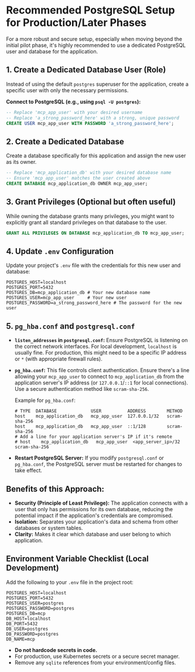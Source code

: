 # Recommended PostgreSQL Setup for Production/Later Phases

For a more robust and secure setup, especially when moving beyond the initial pilot phase, it's highly recommended to use a dedicated PostgreSQL user and database for the application.

## 1. Create a Dedicated Database User (Role)

Instead of using the default `postgres` superuser for the application, create a specific user with only the necessary permissions.

**Connect to PostgreSQL (e.g., using `psql -U postgres`):**

```sql
-- Replace 'mcp_app_user' with your desired username
-- Replace 'a_strong_password_here' with a strong, unique password
CREATE USER mcp_app_user WITH PASSWORD 'a_strong_password_here';
```

## 2. Create a Dedicated Database

Create a database specifically for this application and assign the new user as its owner.

```sql
-- Replace 'mcp_application_db' with your desired database name
-- Ensure 'mcp_app_user' matches the user created above
CREATE DATABASE mcp_application_db OWNER mcp_app_user;
```

## 3. Grant Privileges (Optional but often useful)

While owning the database grants many privileges, you might want to explicitly grant all standard privileges on that database to the user.

```sql
GRANT ALL PRIVILEGES ON DATABASE mcp_application_db TO mcp_app_user;
```

## 4. Update `.env` Configuration

Update your project's `.env` file with the credentials for this new user and database:

```env
POSTGRES_HOST=localhost
POSTGRES_PORT=5432
POSTGRES_DB=mcp_application_db # Your new database name
POSTGRES_USER=mcp_app_user     # Your new user
POSTGRES_PASSWORD=a_strong_password_here # The password for the new user
```

## 5. `pg_hba.conf` and `postgresql.conf`

*   **`listen_addresses` in `postgresql.conf`:** Ensure PostgreSQL is listening on the correct network interfaces. For local development, `localhost` is usually fine. For production, this might need to be a specific IP address or `*` (with appropriate firewall rules).
*   **`pg_hba.conf`:** This file controls client authentication. Ensure there's a line allowing your `mcp_app_user` to connect to `mcp_application_db` from the application server's IP address (or `127.0.0.1`/`::1` for local connections). Use a secure authentication method like `scram-sha-256`.

    Example for `pg_hba.conf`:
    ```
    # TYPE  DATABASE             USER          ADDRESS        METHOD
    host    mcp_application_db   mcp_app_user  127.0.0.1/32   scram-sha-256
    host    mcp_application_db   mcp_app_user  ::1/128        scram-sha-256
    # Add a line for your application server's IP if it's remote
    # host    mcp_application_db   mcp_app_user  <app_server_ip>/32  scram-sha-256
    ```

*   **Restart PostgreSQL Server:** If you modify `postgresql.conf` or `pg_hba.conf`, the PostgreSQL server must be restarted for changes to take effect.

## Benefits of this Approach:

*   **Security (Principle of Least Privilege):** The application connects with a user that only has permissions for its own database, reducing the potential impact if the application's credentials are compromised.
*   **Isolation:** Separates your application's data and schema from other databases or system tables.
*   **Clarity:** Makes it clear which database and user belong to which application.

## Environment Variable Checklist (Local Development)

Add the following to your `.env` file in the project root:

```
POSTGRES_HOST=localhost
POSTGRES_PORT=5432
POSTGRES_USER=postgres
POSTGRES_PASSWORD=postgres
POSTGRES_DB=mcp
DB_HOST=localhost
DB_PORT=5432
DB_USER=postgres
DB_PASSWORD=postgres
DB_NAME=mcp
```

- **Do not hardcode secrets in code.**
- For production, use Kubernetes secrets or a secure secret manager.
- Remove any `sqlite` references from your environment/config files. 